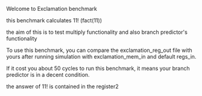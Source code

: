 Welcome to Exclamation benchmark

this benchmark calculates 11! (fact(11))

the aim of this is to test multiply functionality and also branch predictor's functionality

To use this benchmark, you can compare the exclamation_reg_out file with yours after running simulation with exclamation_mem_in and default regs_in. 

If it cost you about 50 cycles to run this benchmark, it means your branch predictor is in a decent condition.

the answer of 11! is contained in the register2